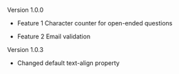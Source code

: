 Version 1.0.0

- Feature 1
Character counter for open-ended questions

- Feature 2
Email validation

Version 1.0.3
- Changed default text-align property